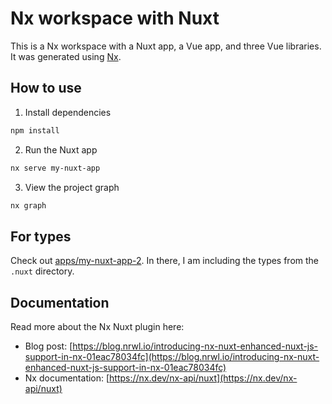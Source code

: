 # Nx workspace with Nuxt

This is a Nx workspace with a Nuxt app, a Vue app, and three Vue libraries. It was generated using [Nx](https://nx.dev).

## How to use

1. Install dependencies

```bash
npm install
```

2. Run the Nuxt app

```bash
nx serve my-nuxt-app
```

3. View the project graph

```bash
nx graph
```

## For types

Check out [apps/my-nuxt-app-2](apps/my-nuxt-app-2). In there, I am including the types from the `.nuxt` directory.

## Documentation

Read more about the Nx Nuxt plugin here:

- Blog post: [https://blog.nrwl.io/introducing-nx-nuxt-enhanced-nuxt-js-support-in-nx-01eac78034fc](https://blog.nrwl.io/introducing-nx-nuxt-enhanced-nuxt-js-support-in-nx-01eac78034fc)
- Nx documentation: [https://nx.dev/nx-api/nuxt](https://nx.dev/nx-api/nuxt)
